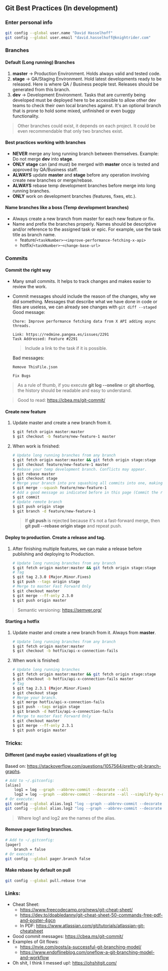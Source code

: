 ## Git Best Practices (In development)

### Enter personal info
```bash
git config --global user.name "David Hasselhoff"
git config --global user.email "david.hasselhoff@knightrider.com"
```

### Branches
#### Default (Long running) Branches

1. **master** -> Production Environment. Holds always valid and tested code.
2. **stage** -> QA/Staging Environment. Hold latest developments ready to be released. Here is where QA / Business people test. Releases should be generated from this branch.
3. **dev** -> Development Environment. Tasks that are currently being developed must be deployed here to be accessible to allow other dev teams to check their own local branches against. It's an optional branch that is prone to hold some mixed, unfinished or even buggy functionality.

> Other branches could exist, it depends on each project. It could be even recommendable that only two branches exist.

#### Best practices working with branches

- **NEVER** merge any long running branch between themselves. Example: Do not merge **dev** into **stage**.
- **ONLY** **stage** can (and must) be merged with **master** once is tested and approved by QA/Business staff.
- **ALWAYS** update **master** and **stage** before any operation involving create new branches or merge/rebase.
- **ALWAYS** rebase temp development branches before merge into long running branches.
- **ONLY** work on development branches (features, fixes, etc.).

#### Name branches like a boss (Temp development branches)
- Always create a new branch from master for each new feature or fix.
- Name and prefix the branches properly. Names should be descriptive and/or reference to the assigned task or epic. For example, use the task title as branch name.
    - feature/`<taskNumber>`-`<improve-performance-fetching-x-api>`
    - hotfix/`<taskNumber>`-`<change-base-url>`

### Commits

#### Commit the right way
- Many small commits. It helps to track changes and makes easier to review the work.
- Commit messages should include the reason of the changes, why we did something. Messages that describe what we have done in code or files are useless, we can already see changes with `git diff --staged`
    Good message:
    ```
    Chore: Improve performance fetching data from X API adding async threads.
    
    Link: https://redmine.pangea.es/issues/2291
    Task Addressed: Feature #2291
    ```
    > Include a link to the task if it is possible.
    
    Bad messages:
    ```
    Remove ThisFile.json
    ```
    ```
    Fix Bugs
    ```
> As a rule of thumb, if you execute **git log --oneline** or **git shortlog**, the history should be readable and easy to understand.

> Good to read: https://cbea.ms/git-commit/

#### Create new feature
1. Update master and create a new branch from it. 
    ```bash
    $ git fetch origin master:master
    $ git checkout -b feature/new-feature-1 master
    ```

2. When work is finished:
    ```bash
   # Update long running branches from any branch
    $ git fetch origin master:master && git fetch origin stage:stage
    $ git checkout feature/new-feature-1 master
    # Rebase your temp development branch. Conflicts may appear.
    $ git rebase master
    $ git checkout stage
    # Merge your branch into pre squashing all commits into one, making easier to revert the feature if needed.
    $ git merge --squash feature/new-feature-1
    # Add a good message as indicated before in this page (Commit the right way)
    $ git commit 
    # Update remote branch
    $ git push origin stage
    $ git branch -d feature/new-feature-1
    ```
    > If **git push** is rejected because it's not a fast-forward merge, then **git pull --rebase origin stage** and repeat push.

#### Deploy to production. Create a release and tag.
1. After finishing multiple features, we can make a release before publishing and deploying to Production.

    ```bash
    # Update long running branches from any branch
    $ git fetch origin master:master && git fetch origin stage:stage
    # Tag
    $ git tag 2.3.0 (Major.Minor.Fixes)
    $ git push --tags origin stage
    # Merge to master Fast Forward Only
    $ git checkout master
    $ git merge --ff-only 2.3.0
    $ git push origin master
    ```

> Semantic versioning: https://semver.org/

#### Starting a hotfix
1. Update master and create a new branch from it. Always from **master**.
    ```bash
    # Update long running branches from any branch
    $ git fetch origin master:master
    $ git checkout -b hotfix/api-x-connection-fails
    ```

2. When work is finished:
    ```bash
    # Update long running branches
    $ git fetch origin master:master && git fetch origin stage:stage
    $ git checkout -b hotfix/api-x-connection-fails master
    # Tag
    $ git tag 2.3.1 (Major.Minor.Fixes)
    $ git checkout stage
    # Merge your branch.
    $ git merge hotfix/api-x-connection-fails
    $ git push --tags origin stage
    $ git branch -d hotfix/api-x-connection-fails
    # Merge to master Fast Forward Only
    $ git checkout master
    $ git merge --ff-only 2.3.1
    $ git push origin master
    ```

### Tricks:

#### Different (and maybe easier) visualizations of git log
Based on: https://stackoverflow.com/questions/1057564/pretty-git-branch-graphs. 
``` bash
# Add to ~/.gitconfig:
[alias]
    log1 = log --graph --abbrev-commit --decorate --all
    log2 = log --graph --abbrev-commit --decorate --all --simplify-by-decoration # Show only last commit of each branch
# Or execute:
git config --global alias.log1 "log --graph --abbrev-commit --decorate --all"
git config --global alias.log2 "log --graph --abbrev-commit --decorate --all --simplify-by-decoration"
```
> Where log1 and log2 are the names of the alias.

#### Remove pager listing branches.
``` bash
# Add to ~/.gitconfig:
[pager]
    branch = false
# Or execute:
git config --global pager.branch false
```

#### Make rebase by default on pull
``` bash
git config --global pull.rebase true
```

### Links:

- Cheat Sheet: 
    - https://www.freecodecamp.org/news/git-cheat-sheet/
    - https://dev.to/doabledanny/git-cheat-sheet-50-commands-free-pdf-and-poster-4gcn
    - In PDF: https://www.atlassian.com/git/tutorials/atlassian-git-cheatsheet
- Good commit messages: https://cbea.ms/git-commit/
- Examples of Git flows: 
    - https://nvie.com/posts/a-successful-git-branching-model/
    - https://www.endoflineblog.com/oneflow-a-git-branching-model-and-workflow
- Oh shit, I think I messed up!: https://ohshitgit.com/
